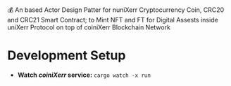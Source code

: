 
💰 An based Actor Design Patter for nuniXerr Cryptocurrency Coin, CRC20 and CRC21 Smart Contract; to Mint NFT and FT for Digital Assests inside uniXerr Protocol on top of coiniXerr Blockchain Network

# Development Setup

* **Watch _coiniXerr_ service:** ```cargo watch -x run```

